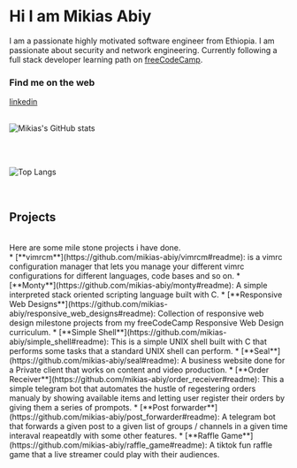 # Hi I am Mikias Abiy

I am a passionate highly motivated software engineer from Ethiopia. I am passionate about security and network engineering. Currently following a full stack developer learning path on [freeCodeCamp](https://www.freecodecamp.org/).

### Find me on the web
[linkedin](https://www.linkedin.com/in/mikias-abiy-675946301/)
<br>
<br>

![Mikias's GitHub stats](https://github-readme-stats.vercel.app/api?username=mikias-abiy&show_icons=true&theme=dark)

<br>
<br>

![Top Langs](https://github-readme-stats.vercel.app/api/top-langs/?username=mikias-abiy&layout=compact&theme=dark)

<br>

## Projects
<br>
Here are some mile stone projects i have done.
<br>
* [**vimrcm**](https://github.com/mikias-abiy/vimrcm#readme): is a vimrc configuration manager that lets you manage your different vimrc configurations for different languages, code bases and so on. 
* [**Monty**](https://github.com/mikias-abiy/monty#readme): A simple interpreted stack oriented scripting language built with C.
* [**Responsive Web Designs**](https://github.com/mikias-abiy/responsive_web_designs#readme): Collection of responsive web design milestone projects from my freeCodeCamp Responsive Web Design curriculum.
* [**Simple Shell**](https://github.com/mikias-abiy/simple_shell#readme): This is a simple UNIX shell built with C that performs some tasks that a standard UNIX shell can perform.
* [**Seal**](https://github.com/mikias-abiy/seal#readme): A business website done for a Private client that works on content and video production.
* [**Order Receiver**](https://github.com/mikias-abiy/order_receiver#readme): This a simple telegram bot that automates the hustle of regestering orders manualy by showing available items and letting user register their orders by giving them a series of prompots.
* [**Post forwarder**](https://github.com/mikias-abiy/post_forwarder#readme): A telegram bot that forwards a given post to a given list of groups / channels in a given time interaval reapeatdly with some other features.
* [**Raffle Game**](https://github.com/mikias-abiy/raffle_game#readme): A tiktok fun raffle game that a live streamer could play with their audiences.
